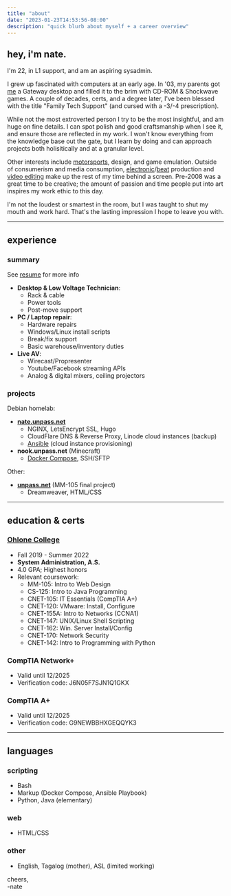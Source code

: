 ```yaml
---
title: "about"
date: "2023-01-23T14:53:56-08:00"
description: "quick blurb about myself + a career overview"
---
```


## hey, i'm nate.

I'm 22, in L1 support, and am an aspiring sysadmin.

I grew up fascinated with computers at an early age. In '03, my parents got [me](../images/fridge.jpg) a Gateway desktop and filled it to the brim with CD-ROM & Shockwave games. A couple of decades, certs, and a degree later, I've been blessed with the title "Family Tech Support" (and cursed with a -3/-4 prescription).

While not the most extroverted person I try to be the most insightful, and am huge on fine details. I can spot polish and good craftsmanship when I see it, and ensure those are reflected in my work. I won't know everything from the knowledge base out the gate, but I learn by doing and can approach projects both holisitically and at a granular level.

Other interests include [motorsports](https://youtu.be/3Y2woR8U9fo), design, and game emulation. Outside of consumerism and media consumption, [electronic](https://soundcloud.com/dddbbbbb)/[beat](https://soundcloud.com/unpass/popular-tracks) production and [video editing](https://youtu.be/H4s_2byCURE) make up the rest of my time behind a screen. Pre-2008 was a great time to be creative; the amount of passion and time people put into art inspires my work ethic to this day.

I'm not the loudest or smartest in the room, but I was taught to shut my mouth and work hard. That's the lasting impression I hope to leave you with. 

--- 

## experience

### summary

See [resume](../Nathan-Adan-UPDATED.pdf) for more info

- **Desktop & Low Voltage Technician**: 
	- Rack & cable
	- Power tools
	- Post-move support
- **PC / Laptop repair**:
	- Hardware repairs
	- Windows/Linux install scripts 
	- Break/fix support
	- Basic warehouse/inventory duties
- **Live AV**:
	- Wirecast/Propresenter
	- Youtube/Facebook streaming APIs
	- Analog & digital mixers, ceiling projectors

### projects

Debian homelab:
- **[nate.unpass.net](https://github.com/unpass/nate.unpass.net)**
	- NGINX, LetsEncrypt SSL, Hugo
	- CloudFlare DNS & Reverse Proxy, Linode cloud instances (backup)
	- [Ansible](https://github.com/unpass/yamls) (cloud instance provisioning)
- **nook.unpass.net** (Minecraft)
	- [Docker Compose](https://github.com/unpass/yamls), SSH/SFTP

Other:
- **[unpass.net](https://github.com/unpass/unpass.github.io#readme)** (MM-105 final project)
	- Dreamweaver, HTML/CSS

---

## education & certs

### [Ohlone College](https://www.ohlone.edu/program/system-administration)
- Fall 2019 - Summer 2022
- **System Administration, A.S.**
- 4.0 GPA; Highest honors
- Relevant coursework:
	- MM-105: Intro to Web Design
	- CS-125: Intro to Java Programming
	- CNET-105: IT Essentials (CompTIA A+)
	- CNET-120: VMware: Install, Configure
	- CNET-155A: Intro to Networks (CCNA1)
	- CNET-147: UNIX/Linux Shell Scripting	
	- CNET-162: Win. Server Install/Config
	- CNET-170: Network Security
	- CNET-142: Intro to Programming with Python
### CompTIA Network+
- Valid until 12/2025
- Verification code: J6N05F7SJN1Q1GKX
### CompTIA A+
- Valid until 12/2025
- Verification code: G9NEWBBHXGEQQYK3

---

## languages
### scripting
- Bash
- Markup (Docker Compose, Ansible Playbook)
- Python, Java (elementary)
### web
- HTML/CSS
### other
- English, Tagalog (mother), ASL (limited working)

cheers,\
-nate


